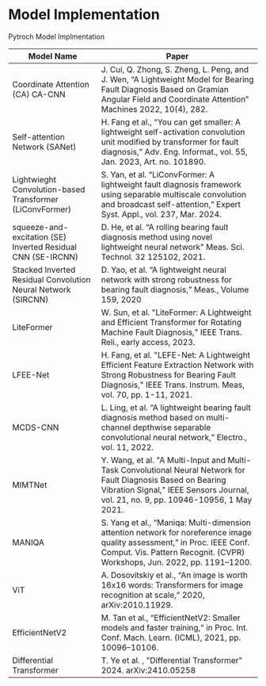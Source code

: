# Model Implementation
Pytroch Model Implmentation

| Model Name  |Paper|
| ------------- | ------------- |
| Coordinate Attention (CA) CA-CNN  | J. Cui, Q. Zhong, S. Zheng, L. Peng, and J. Wen, “A Lightweight Model for Bearing Fault Diagnosis Based on Gramian Angular Field and Coordinate Attention” Machines 2022, 10(4), 282.  |
| Self-attention Network (SANet)  | H. Fang et al., “You can get smaller: A lightweight self-activation convolution unit modified by transformer for fault diagnosis,” Adv. Eng. Informat., vol. 55, Jan. 2023, Art. no. 101890.|
| Lightwieght Convolution-based Transformer (LiConvFormer)  | S. Yan, et al. “LiConvFormer: A lightweight fault diagnosis framework using separable multiscale convolution and broadcast self-attention,” Expert Syst. Appl., vol. 237, Mar. 2024.  |
| squeeze-and-excitation (SE) Inverted Residual CNN (SE-IRCNN)  | D. He, et al. “A rolling bearing fault diagnosis method using novel lightweight neural network” Meas. Sci. Technol. 32 125102, 2021.  |
| Stacked Inverted Residual Convolution Neural Network (SIRCNN)  | D. Yao, et al. “A lightweight neural network with strong robustness for bearing fault diagnosis,” Meas., Volume 159, 2020  | 
| LiteFormer  | W. Sun, et al. "LiteFormer: A Lightweight and Efficient Transformer for Rotating Machine Fault Diagnosis," IEEE Trans. Reli., early access, 2023.  |
| LFEE-Net  | H. Fang, et al. "LEFE-Net: A Lightweight Efficient Feature Extraction Network with Strong Robustness for Bearing Fault Diagnosis," IEEE Trans. Instrum. Meas, vol. 70, pp. 1-11, 2021.  |
| MCDS-CNN | L. Ling, et al. “A lightweight bearing fault diagnosis method based on multi-channel depthwise separable convolutional neural network,” Electro., vol. 11, 2022.
| MIMTNet | Y. Wang, et al. "A Multi-Input and Multi-Task Convolutional Neural Network for Fault Diagnosis Based on Bearing Vibration Signal," IEEE Sensors Journal, vol. 21, no. 9, pp. 10946-10956, 1 May 2021.
| MANIQA | S. Yang et al., “Maniqa: Multi-dimension attention network for noreference image quality assessment,” in Proc. IEEE Conf. Comput. Vis. Pattern Recognit. (CVPR) Workshops, Jun. 2022, pp. 1191–1200.
| ViT | A. Dosovitskiy et al., “An image is worth 16x16 words: Transformers for image recognition at scale,” 2020, arXiv:2010.11929.
| EfficientNetV2 | M. Tan et al., “EfficientNetV2: Smaller models and faster training,” in Proc. Int. Conf. Mach. Learn. (ICML), 2021, pp. 10096–10106.
| Differential Transformer | T. Ye et al. , "Differential Transformer" 2024. arXiv:2410.05258

